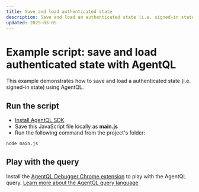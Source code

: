 ```yaml
---
title: Save and load authenticated state
description: Save and load an authenticated state (i.e. signed-in state) with AgentQL.
updated: 2025-03-05
---
```


# Example script: save and load authenticated state with AgentQL

This example demonstrates how to save and load a authenticated state (i.e. signed-in state) using AgentQL.

## Run the script

- [Install AgentQL SDK](https://docs.agentql.com/installation/sdk-installation)
- Save this JavaScript file locally as **main.js**
- Run the following command from the project's folder:

```bash
node main.js
```

## Play with the query

Install the [AgentQL Debugger Chrome extension](https://docs.agentql.com/installation/chrome-extension-installation) to play with the AgentQL query. [Learn more about the AgentQL query language](https://docs.agentql.com/agentql-query/query-intro)
